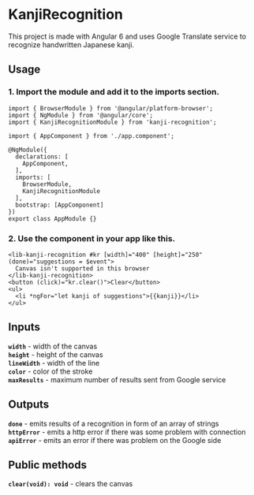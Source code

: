 # KanjiRecognition

This project is made with Angular 6 and uses Google Translate service to recognize handwritten Japanese kanji.

## Usage

### 1. Import the module and add it to the imports section.

```
import { BrowserModule } from '@angular/platform-browser';
import { NgModule } from '@angular/core';
import { KanjiRecognitionModule } from 'kanji-recognition';

import { AppComponent } from './app.component';

@NgModule({
  declarations: [
    AppComponent,
  ],
  imports: [
    BrowserModule,
    KanjiRecognitionModule
  ],
  bootstrap: [AppComponent]
})
export class AppModule {}
```

### 2. Use the component in your app like this.

```
<lib-kanji-recognition #kr [width]="400" [height]="250" (done)="suggestions = $event">
  Canvas isn't supported in this browser
</lib-kanji-recognition>
<button (click)="kr.clear()">Clear</button>
<ul>
  <li *ngFor="let kanji of suggestions">{{kanji}}</li>
</ul>
```

## Inputs

**`width`** - width of the canvas  
**`height`** - height of the canvas  
**`lineWidth`** - width of the line  
**`color`** - color of the stroke  
**`maxResults`** - maximum number of results sent from Google service

## Outputs

**`done`** - emits results of a recognition in form of an array of strings  
**`httpError`** - emits a http error if there was some problem with connection  
**`apiError`** - emits an error if there was problem on the Google side

## Public methods

**`clear(void): void`** - clears the canvas

